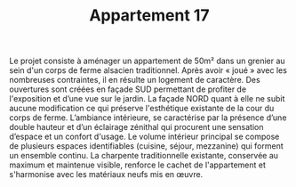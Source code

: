 ﻿---
publishdate: 2018-10-30
title: "Appartement 17"
description: "Appartement 17"
location: "Lampertheim (67)"
client: "Privée"
builder: ['Aurélien SUCHET Architecte',]
period: "2018 – En cours"
surface: "50 m²"
cost: "-"
images: [
'small/appartment17/17RPL-DR_Persext_Web.jpg',
'small/appartment17/2_AXOajour.jpg',
'small/appartment17/3_FacadeSUD.jpg',
'small/appartment17/17RPL_vue_int_181219.jpg',
]
---
Le projet consiste à aménager un appartement de 50m² dans un grenier au sein d'un corps de ferme alsacien traditionnel. Après avoir « joué » avec les nombreuses contraintes, il en résulte un logement de caractère. Des ouvertures sont créées en façade SUD permettant de profiter de l'exposition et d’une vue sur le jardin. La façade NORD quant à elle ne subit aucune modification ce qui préserve l'esthétique existante de la cour du corps de ferme. L’ambiance intérieure, se caractérise par la présence d’une double hauteur et d’un éclairage zénithal qui procurent une sensation d’espace et un confort d'usage. Le volume intérieur principal se compose de plusieurs espaces identifiables (cuisine, séjour, mezzanine) qui forment un ensemble continu. La charpente traditionnelle existante, conservée au maximum et maintenue visible, renforce le cachet de l'appartement et s'harmonise avec les matériaux neufs mis en œuvre.